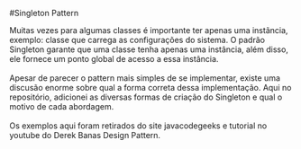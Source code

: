 #Singleton Pattern

Muitas vezes para algumas classes é importante ter apenas uma instãncia, exemplo: classe que carrega as configurações do sistema. O padrão Singleton garante que uma classe tenha apenas uma instância, além disso, ele fornece um ponto global de acesso a essa instância.
<br/><br/>
Apesar de parecer o pattern mais simples de se implementar, existe uma discusão enorme sobre qual a forma correta dessa implementação.
Aqui no repositório, adicionei as diversas formas de criação do Singleton e qual o motivo de cada abordagem. 
<br/><br/>
Os exemplos aqui foram retirados do site javacodegeeks e tutorial no youtube do Derek Banas Design Pattern.
